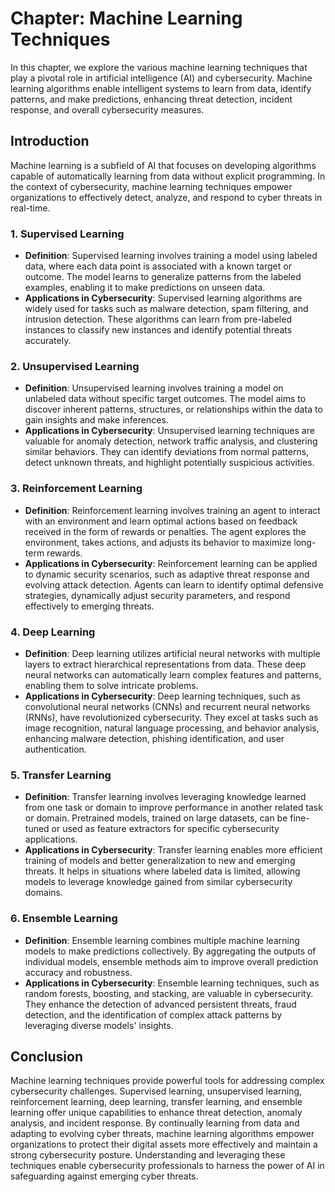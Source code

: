 Chapter: Machine Learning Techniques
====================================

In this chapter, we explore the various machine learning techniques that play a pivotal role in artificial intelligence (AI) and cybersecurity. Machine learning algorithms enable intelligent systems to learn from data, identify patterns, and make predictions, enhancing threat detection, incident response, and overall cybersecurity measures.

Introduction
------------

Machine learning is a subfield of AI that focuses on developing algorithms capable of automatically learning from data without explicit programming. In the context of cybersecurity, machine learning techniques empower organizations to effectively detect, analyze, and respond to cyber threats in real-time.

### 1. Supervised Learning

* **Definition**: Supervised learning involves training a model using labeled data, where each data point is associated with a known target or outcome. The model learns to generalize patterns from the labeled examples, enabling it to make predictions on unseen data.
* **Applications in Cybersecurity**: Supervised learning algorithms are widely used for tasks such as malware detection, spam filtering, and intrusion detection. These algorithms can learn from pre-labeled instances to classify new instances and identify potential threats accurately.

### 2. Unsupervised Learning

* **Definition**: Unsupervised learning involves training a model on unlabeled data without specific target outcomes. The model aims to discover inherent patterns, structures, or relationships within the data to gain insights and make inferences.
* **Applications in Cybersecurity**: Unsupervised learning techniques are valuable for anomaly detection, network traffic analysis, and clustering similar behaviors. They can identify deviations from normal patterns, detect unknown threats, and highlight potentially suspicious activities.

### 3. Reinforcement Learning

* **Definition**: Reinforcement learning involves training an agent to interact with an environment and learn optimal actions based on feedback received in the form of rewards or penalties. The agent explores the environment, takes actions, and adjusts its behavior to maximize long-term rewards.
* **Applications in Cybersecurity**: Reinforcement learning can be applied to dynamic security scenarios, such as adaptive threat response and evolving attack detection. Agents can learn to identify optimal defensive strategies, dynamically adjust security parameters, and respond effectively to emerging threats.

### 4. Deep Learning

* **Definition**: Deep learning utilizes artificial neural networks with multiple layers to extract hierarchical representations from data. These deep neural networks can automatically learn complex features and patterns, enabling them to solve intricate problems.
* **Applications in Cybersecurity**: Deep learning techniques, such as convolutional neural networks (CNNs) and recurrent neural networks (RNNs), have revolutionized cybersecurity. They excel at tasks such as image recognition, natural language processing, and behavior analysis, enhancing malware detection, phishing identification, and user authentication.

### 5. Transfer Learning

* **Definition**: Transfer learning involves leveraging knowledge learned from one task or domain to improve performance in another related task or domain. Pretrained models, trained on large datasets, can be fine-tuned or used as feature extractors for specific cybersecurity applications.
* **Applications in Cybersecurity**: Transfer learning enables more efficient training of models and better generalization to new and emerging threats. It helps in situations where labeled data is limited, allowing models to leverage knowledge gained from similar cybersecurity domains.

### 6. Ensemble Learning

* **Definition**: Ensemble learning combines multiple machine learning models to make predictions collectively. By aggregating the outputs of individual models, ensemble methods aim to improve overall prediction accuracy and robustness.
* **Applications in Cybersecurity**: Ensemble learning techniques, such as random forests, boosting, and stacking, are valuable in cybersecurity. They enhance the detection of advanced persistent threats, fraud detection, and the identification of complex attack patterns by leveraging diverse models' insights.

Conclusion
----------

Machine learning techniques provide powerful tools for addressing complex cybersecurity challenges. Supervised learning, unsupervised learning, reinforcement learning, deep learning, transfer learning, and ensemble learning offer unique capabilities to enhance threat detection, anomaly analysis, and incident response. By continually learning from data and adapting to evolving cyber threats, machine learning algorithms empower organizations to protect their digital assets more effectively and maintain a strong cybersecurity posture. Understanding and leveraging these techniques enable cybersecurity professionals to harness the power of AI in safeguarding against emerging cyber threats.
